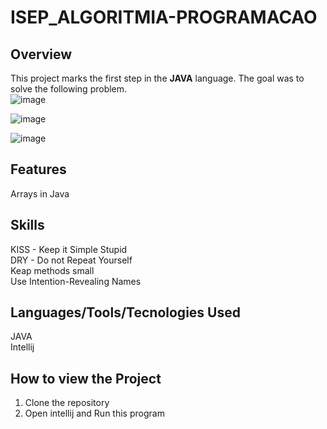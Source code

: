 # ISEP_ALGORITMIA-PROGRAMACAO

## **Overview**

This project marks the first step in the **JAVA** language. The goal was to solve the following problem. <br>
![image](https://github.com/user-attachments/assets/aa4adb5a-324d-4d53-9790-4b2b3310ce7e)

![image](https://github.com/user-attachments/assets/b94b6484-5919-4f2c-a573-0aaf0bbebe07)

![image](https://github.com/user-attachments/assets/5a9ca0a1-dbf1-407d-9e70-8bafa637d0d3)

## **Features**

Arrays in Java

## **Skills**

KISS - Keep it Simple Stupid <br>
DRY - Do not Repeat Yourself <br>
Keap methods small <br>
Use Intention-Revealing Names <br>


## **Languages/Tools/Tecnologies Used**

JAVA <br>
Intellij

## **How to view the Project**

1. Clone the repository
2. Open intellij and Run this program
